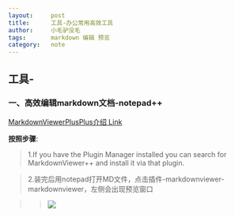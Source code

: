 ```yaml
---
layout:     post
title:      工具-办公常用高效工具
author:     小毛驴没毛
tags: 		markdown 编辑 预览
category: 	note
---
```



## 工具-



### 一、高效编辑markdown文档-notepad++
[MarkdownViewerPlusPlus介绍  Link](https://github.com/nea/MarkdownViewerPlusPlus)

**按照步骤**:

> 1.If you have the Plugin Manager installed you can search for MarkdownViewer++ and install it via that plugin.

> 2.装完后用notepad打开MD文件，点击插件-markdownviewer-markdownviewer，左侧会出现预览窗口

>> ![](https://i.loli.net/2019/08/24/BKJLNQOgcGYqmab.png)




